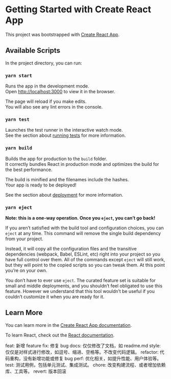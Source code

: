 <!--
 * @Author: error: git config user.name && git config user.email & please set dead value or install git
 * @Date: 2022-12-05 16:57:04
 * @LastEditors: error: git config user.name && git config user.email & please set dead value or install git
 * @LastEditTime: 2022-12-05 19:56:01
 * @FilePath: /react18-webpack-ts/README.md
 * @Description: 这是默认设置,请设置`customMade`, 打开koroFileHeader查看配置 进行设置: https://github.com/OBKoro1/koro1FileHeader/wiki/%E9%85%8D%E7%BD%AE
-->

# Getting Started with Create React App

This project was bootstrapped with [Create React App](https://github.com/facebook/create-react-app).

## Available Scripts

In the project directory, you can run:

### `yarn start`

Runs the app in the development mode.\
Open [http://localhost:3000](http://localhost:3000) to view it in the browser.

The page will reload if you make edits.\
You will also see any lint errors in the console.

### `yarn test`

Launches the test runner in the interactive watch mode.\
See the section about [running tests](https://facebook.github.io/create-react-app/docs/running-tests) for more information.

### `yarn build`

Builds the app for production to the `build` folder.\
It correctly bundles React in production mode and optimizes the build for the best performance.

The build is minified and the filenames include the hashes.\
Your app is ready to be deployed!

See the section about [deployment](https://facebook.github.io/create-react-app/docs/deployment) for more information.

### `yarn eject`

**Note: this is a one-way operation. Once you `eject`, you can’t go back!**

If you aren’t satisfied with the build tool and configuration choices, you can `eject` at any time. This command will remove the single build dependency from your project.

Instead, it will copy all the configuration files and the transitive dependencies (webpack, Babel, ESLint, etc) right into your project so you have full control over them. All of the commands except `eject` will still work, but they will point to the copied scripts so you can tweak them. At this point you’re on your own.

You don’t have to ever use `eject`. The curated feature set is suitable for small and middle deployments, and you shouldn’t feel obligated to use this feature. However we understand that this tool wouldn’t be useful if you couldn’t customize it when you are ready for it.

## Learn More

You can learn more in the [Create React App documentation](https://facebook.github.io/create-react-app/docs/getting-started).

To learn React, check out the [React documentation](https://reactjs.org/).

feat: 新增 feature
fix: 修复 bug
docs: 仅仅修改了文档，如 readme.md
style: 仅仅是对样式进行修改，如逗号、缩进、空格等。不改变代码逻辑。
refactor: 代码重构，没有新增功能或修复 bug
perf: 优化相关，如提升性能、用户体验等。
test: 测试用例，包括单元测试、集成测试。
chore: 改变构建流程、或者增加依赖库、工具等。
revert: 版本回滚
